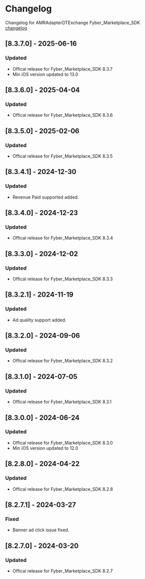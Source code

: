 # Changelog

Changelog for AMRAdapterDTExchange 
Fyber_Marketplace_SDK [changelog](https://developer.digitalturbine.com/hc/en-us/articles/360010922578-Marketplace-iOS-Changelog)

## [8.3.7.0] - 2025-06-16
### Updated
- Offical release for Fyber_Marketplace_SDK 8.3.7
- Min iOS version updated to 13.0

## [8.3.6.0] - 2025-04-04
### Updated
- Offical release for Fyber_Marketplace_SDK 8.3.6

## [8.3.5.0] - 2025-02-06
### Updated
- Offical release for Fyber_Marketplace_SDK 8.3.5

## [8.3.4.1] - 2024-12-30
### Updated
- Revenue Paid supported added.

## [8.3.4.0] - 2024-12-23
### Updated
- Offical release for Fyber_Marketplace_SDK 8.3.4

## [8.3.3.0] - 2024-12-02
### Updated
- Offical release for Fyber_Marketplace_SDK 8.3.3

## [8.3.2.1] - 2024-11-19
### Updated
- Ad quality support added.

## [8.3.2.0] - 2024-09-06
### Updated
- Offical release for Fyber_Marketplace_SDK 8.3.2

## [8.3.1.0] - 2024-07-05
### Updated
- Offical release for Fyber_Marketplace_SDK 8.3.1

## [8.3.0.0] - 2024-06-24
### Updated
- Offical release for Fyber_Marketplace_SDK 8.3.0
- Min iOS version updated to 12.0

## [8.2.8.0] - 2024-04-22
### Updated
- Offical release for Fyber_Marketplace_SDK 8.2.8

## [8.2.7.1] - 2024-03-27
### Fixed
- Banner ad click issue fixed.

## [8.2.7.0] - 2024-03-20
### Updated
- Offical release for Fyber_Marketplace_SDK 8.2.7
